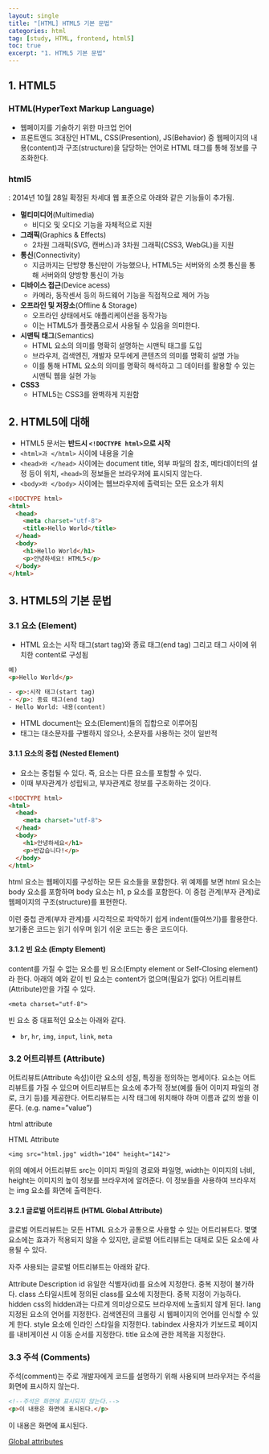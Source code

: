 ```yaml
---
layout: single
title: "[HTML] HTML5 기본 문법"
categories: html
tag: [study, HTML, frontend, html5]
toc: true
excerpt: "1. HTML5 기본 문법"
---
```


## 1. HTML5
### HTML(HyperText Markup Language)
- 웹페이지를 기술하기 위한 마크업 언어
- 프론트엔드 3대장인 HTML, CSS(Presention), JS(Behavior) 중 웹페이지의 내용(content)과 구조(structure)을 담당하는 언어로 HTML 태그를 통해 정보를 구조화한다.

### html5
 : 2014년 10월 28일 확정된 차세대 웹 표준으로 아래와 같은 기능들이 추가됨.
- **멀티미디어**(Multimedia)
    - 비디오 및 오디오 기능을 자체적으로 지원
- **그래픽**(Graphics & Effects)
    - 2차원 그래픽(SVG, 캔버스)과 3차원 그래픽(CSS3, WebGL)을 지원
- **통신**(Connectivity)
    - 지금까지는 단방향 통신만이 가능했으나, HTML5는 서버와의 소켓 통신을 통해 서버와의 양방향 통신이 가능
- **디바이스 접근**(Device acess)
    - 카메라, 동작센서 등의 하드웨어 기능을 직접적으로 제어 가능
- **오프라인 및 저장소**(Offline & Storage)
    - 오프라인 상태에서도 애플리케이션을 동작가능 
    - 이는 HTML5가 플랫폼으로서 사용될 수 있음을 의미한다.
- **시맨틱 태그**(Semantics)
    - HTML 요소의 의미를 명확히 설명하는 시맨틱 태그를 도입
    - 브라우저, 검색엔진, 개발자 모두에게 콘텐츠의 의미를 명확히 설명 가능
    - 이를 통해 HTML 요소의 의미를 명확히 해석하고 그 데이터를 활용할 수 있는 시맨틱 웹을 실현 가능
- **CSS3**
    - HTML5는 CSS3를 완벽하게 지원함

## 2. HTML5에 대해
- HTML5 문서는 **반드시 `<!DOCTYPE html>`으로 시작**
- `<html>과 </html>` 사이에 내용을 기술
- `<head>와 </head>` 사이에는 document title, 외부 파일의 참조, 메타데이터의 설정 등이 위치, `<head>`의 정보들은 브라우저에 표시되지 않는다.
- `<body>와 </body>` 사이에는 웹브라우저에 출력되는 모든 요소가 위치

~~~html
<!DOCTYPE html>
<html>
  <head>
    <meta charset="utf-8">
    <title>Hello World</title>
  </head>
  <body>
    <h1>Hello World</h1>
    <p>안녕하세요! HTML5</p>
  </body>
</html>
~~~


## 3. HTML5의 기본 문법
### 3.1 요소 (Element)
- HTML 요소는 시작 태그(start tag)와 종료 태그(end tag) 그리고 태그 사이에 위치한 content로 구성됨

~~~html
예)
<p>Hello World</p>

- <p>:시작 태그(start tag)
- </p>: 종료 태그(end tag)
- Hello World: 내용(content)
~~~

- HTML document는 요소(Element)들의 집합으로 이루어짐
- 태그는 대소문자를 구별하지 않으나, 소문자를 사용하는 것이 일반적

#### 3.1.1 요소의 중첩 (Nested Element)
- 요소는 중첩될 수 있다. 즉, 요소는 다른 요소를 포함할 수 있다. 
- 이때 부자관계가 성립되고, 부자관계로 정보를 구조화하는 것이다.

~~~html
<!DOCTYPE html>
<html>
  <head>
    <meta charset="utf-8">
  </head>
  <body>
    <h1>안녕하세요</h1>
    <p>반갑습니다!</p>
  </body>
</html>
~~~

html 요소는 웹페이지를 구성하는 모든 요소들을 포함한다. 위 예제를 보면 html 요소는 body 요소를 포함하며 body 요소는 h1, p 요소를 포함한다. 이 중첩 관계(부자 관계)로 웹페이지의 구조(structure)를 표현한다.

이런 중첩 관계(부자 관계)를 시각적으로 파악하기 쉽게 indent(들여쓰기)를 활용한다. 보기좋은 코드는 읽기 쉬우며 읽기 쉬운 코드는 좋은 코드이다.

#### 3.1.2 빈 요소 (Empty Element)
content를 가질 수 없는 요소를 빈 요소(Empty element or Self-Closing element)라 한다. 아래의 예와 같이 빈 요소는 content가 없으며(필요가 없다) 어트리뷰트(Attribute)만을 가질 수 있다.

~~~
<meta charset="utf-8">
~~~

빈 요소 중 대표적인 요소는 아래와 같다.

- `br`, `hr`, `img`, `input`, `link`, `meta`


### 3.2 어트리뷰트 (Attribute)
어트리뷰트(Attribute 속성)이란 요소의 성질, 특징을 정의하는 명세이다. 요소는 어트리뷰트를 가질 수 있으며 어트리뷰트는 요소에 추가적 정보(예를 들어 이미지 파일의 경로, 크기 등)를 제공한다. 어트리뷰트는 시작 태그에 위치해야 하며 이름과 값의 쌍을 이룬다. (e.g. name=”value”)

html attribute

HTML Attribute

~~~
<img src="html.jpg" width="104" height="142">
~~~

위의 예에서 어트리뷰트 src는 이미지 파일의 경로와 파일명, width는 이미지의 너비, height는 이미지의 높이 정보를 브라우저에 알려준다. 이 정보들을 사용하여 브라우저는 img 요소를 화면에 출력한다.

#### 3.2.1 글로벌 어트리뷰트 (HTML Global Attribute)
글로벌 어트리뷰트는 모든 HTML 요소가 공통으로 사용할 수 있는 어트리뷰트다. 몇몇 요소에는 효과가 적용되지 않을 수 있지만, 글로벌 어트리뷰트는 대체로 모든 요소에 사용될 수 있다.

자주 사용되는 글로벌 어트리뷰트는 아래와 같다.

Attribute	Description
id	유일한 식별자(id)를 요소에 지정한다. 중복 지정이 불가하다.
class	스타일시트에 정의된 class를 요소에 지정한다. 중복 지정이 가능하다.
hidden	css의 hidden과는 다르게 의미상으로도 브라우저에 노출되지 않게 된다.
lang	지정된 요소의 언어를 지정한다. 검색엔진의 크롤링 시 웹페이지의 언어를 인식할 수 있게 한다.
style	요소에 인라인 스타일을 지정한다.
tabindex	사용자가 키보드로 페이지를 내비게이션 시 이동 순서를 지정한다.
title	요소에 관한 제목을 지정한다.


### 3.3 주석 (Comments)
주석(comment)는 주로 개발자에게 코드를 설명하기 위해 사용되며 브라우저는 주석을 화면에 표시하지 않는다.

~~~html
<!--주석은 화면에 표시되지 않는다.-->
<p>이 내용은 화면에 표시된다.</p>
~~~
<!--주석은 화면에 표시되지 않는다.-->
<p>이 내용은 화면에 표시된다.</p>


[Global attributes](https://www.w3.org/TR/2010/WD-html-markup-20101019/global-attributes.html)